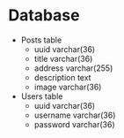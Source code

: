 # Database
- Posts table
  - uuid varchar(36)
  - title varchar(36)
  - address varchar(255)
  - description text
  - image varchar(36)
- Users table
  - uuid varchar(36)
  - username varchar(36)
  - password varchar(36)
